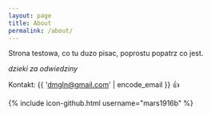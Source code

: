 ```yaml
---
layout: page
title: About
permalink: /about/
---
```


Strona testowa, co tu duzo pisac, poprostu popatrz co jest.

*dzieki za odwiedziny*

Kontakt: {{ 'dmgln@gmail.com' | encode_email }} :+1:


{% include icon-github.html username="mars1916b" %}

